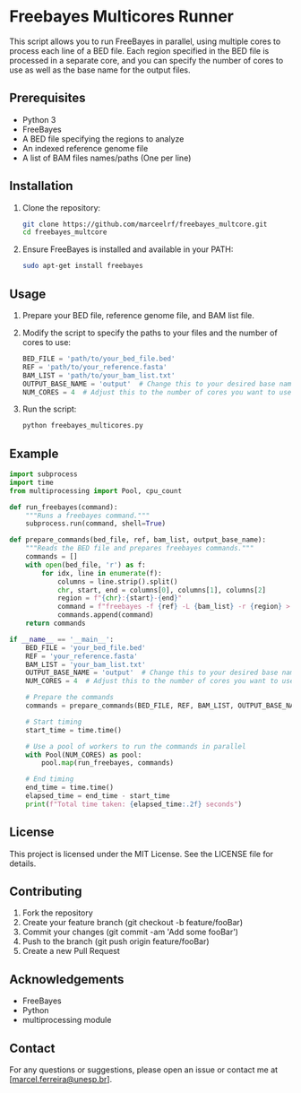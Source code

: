 # Freebayes Multicores Runner

This script allows you to run FreeBayes in parallel, using multiple cores to process each line of a BED file. Each region specified in the BED file is processed in a separate core, and you can specify the number of cores to use as well as the base name for the output files.

## Prerequisites

- Python 3
- FreeBayes
- A BED file specifying the regions to analyze
- An indexed reference genome file
- A list of BAM files names/paths (One per line)

## Installation

1. Clone the repository:
    ```bash
    git clone https://github.com/marceelrf/freebayes_multcore.git
    cd freebayes_multcore
    ```

2. Ensure FreeBayes is installed and available in your PATH:
    ```bash
    sudo apt-get install freebayes
    ```

## Usage

1. Prepare your BED file, reference genome file, and BAM list file.

2. Modify the script to specify the paths to your files and the number of cores to use:
    ```python
    BED_FILE = 'path/to/your_bed_file.bed'
    REF = 'path/to/your_reference.fasta'
    BAM_LIST = 'path/to/your_bam_list.txt'
    OUTPUT_BASE_NAME = 'output'  # Change this to your desired base name
    NUM_CORES = 4  # Adjust this to the number of cores you want to use
    ```

3. Run the script:
    ```bash
    python freebayes_multicores.py
    ```

## Example

```python
import subprocess
import time
from multiprocessing import Pool, cpu_count

def run_freebayes(command):
    """Runs a freebayes command."""
    subprocess.run(command, shell=True)

def prepare_commands(bed_file, ref, bam_list, output_base_name):
    """Reads the BED file and prepares freebayes commands."""
    commands = []
    with open(bed_file, 'r') as f:
        for idx, line in enumerate(f):
            columns = line.strip().split()
            chr, start, end = columns[0], columns[1], columns[2]
            region = f"{chr}:{start}-{end}"
            command = f"freebayes -f {ref} -L {bam_list} -r {region} > {output_base_name}_{idx + 1}.vcf"
            commands.append(command)
    return commands

if __name__ == '__main__':
    BED_FILE = 'your_bed_file.bed'
    REF = 'your_reference.fasta'
    BAM_LIST = 'your_bam_list.txt'
    OUTPUT_BASE_NAME = 'output'  # Change this to your desired base name
    NUM_CORES = 4  # Adjust this to the number of cores you want to use

    # Prepare the commands
    commands = prepare_commands(BED_FILE, REF, BAM_LIST, OUTPUT_BASE_NAME)

    # Start timing
    start_time = time.time()

    # Use a pool of workers to run the commands in parallel
    with Pool(NUM_CORES) as pool:
        pool.map(run_freebayes, commands)

    # End timing
    end_time = time.time()
    elapsed_time = end_time - start_time
    print(f"Total time taken: {elapsed_time:.2f} seconds")
```

## License

This project is licensed under the MIT License. See the LICENSE file for details.

## Contributing

1. Fork the repository
2. Create your feature branch (git checkout -b feature/fooBar)
3. Commit your changes (git commit -am 'Add some fooBar')
4. Push to the branch (git push origin feature/fooBar)
5. Create a new Pull Request

## Acknowledgements

- FreeBayes
- Python
- multiprocessing module

## Contact

For any questions or suggestions, please open an issue or contact me at [marcel.ferreira@unesp.br].